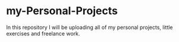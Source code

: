 # my-Personal-Projects
In this repository I will be uploading all of my personal projects, little exercises and freelance work.
